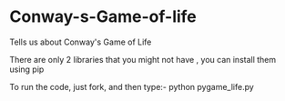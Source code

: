 # Conway-s-Game-of-life
Tells us about Conway's Game of Life 

There are only 2 libraries that you might not have , you can install them using pip

To run the code, just fork, and then type:-
python pygame_life.py
